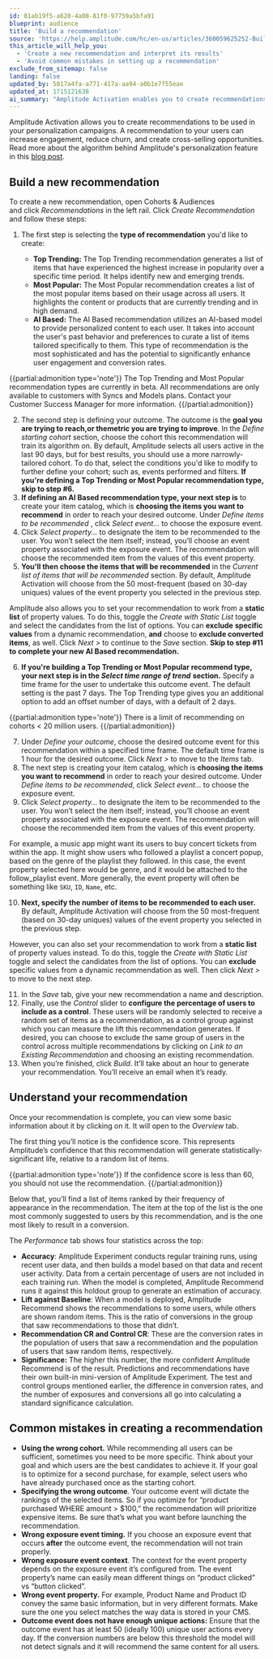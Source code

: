 ```yaml
---
id: 81ab19f5-a628-4a08-81f0-97759a5bfa91
blueprint: audience
title: 'Build a recommendation'
source: 'https://help.amplitude.com/hc/en-us/articles/360059625252-Build-a-recommendation'
this_article_will_help_you:
  - 'Create a new recommendation and interpret its results'
  - 'Avoid common mistakes in setting up a recommendation'
exclude_from_sitemap: false
landing: false
updated_by: 5817a4fa-a771-417a-aa94-a0b1e7f55eae
updated_at: 1715121638
ai_summary: "Amplitude Activation enables you to create recommendations for personalization campaigns, boosting engagement and reducing churn. You can choose from different recommendation types like Top Trending, Most Popular, or AI-Based to tailor content to users' preferences. By following simple steps to build and define your recommendations, you can fine-tune outcomes, select items, and set control groups. Understanding your recommendation's confidence score and performance metrics helps you assess its effectiveness. Avoid common mistakes like selecting the wrong cohort or outcome event to ensure accurate and effective recommendations."
---
```

Amplitude Activation allows you to create recommendations to be used in your personalization campaigns. A recommendation to your users can increase engagement, reduce churn, and create cross-selling opportunities. Read more about the algorithm behind Amplitude's personalization feature in this [blog post](https://amplitude.com/blog/audiences-algorithm).

## Build a new recommendation

To create a new recommendation, open Cohorts & Audiences and click *Recommendations* in the left rail. Click *Create Recommendation* and follow these steps:

1. The first step is selecting the **type of recommendation** you'd like to create:

	* **Top Trending:** The Top Trending recommendation generates a list of items that have experienced the highest increase in popularity over a specific time period. It helps identify new and emerging trends.
	* **Most Popular:** The Most Popular recommendation creates a list of the most popular items based on their usage across all users. It highlights the content or products that are currently trending and in high demand.
	* **AI Based:** The AI Based recommendation utilizes an AI-based model to provide personalized content to each user. It takes into account the user's past behavior and preferences to curate a list of items tailored specifically to them. This type of recommendation is the most sophisticated and has the potential to significantly enhance user engagement and conversion rates.

 {{partial:admonition type='note'}}
 The Top Trending and Most Popular recommendation types are currently in beta. All recommendations are only available to customers with Syncs and Models plans. Contact your Customer Success Manager for more information.
{{/partial:admonition}}

2. The second step is defining your outcome. The outcome is the **goal you are trying to reach,**or the**metric you are trying to improve**. In the *Define starting cohort* section, choose the cohort this recommendation will train its algorithm on. By default, Amplitude selects all users active in the last 90 days, but for best results, you should use a more narrowly-tailored cohort. To do that, select the conditions you'd like to modify to further define your cohort; such as, events performed and filters. **If you're defining a Top Trending or Most Popular recommendation type, skip to step #6.**
3. **If defining an AI Based recommendation type, your next step is** to create your item catalog, which is **choosing the items you want to recommend** in order to reach your desired outcome.  Under *Define items to be recommended* , click *Select event…* to choose the exposure event.
4. Click *Select property...* to designate the item to be recommended to the user. You won’t select the item itself; instead, you’ll choose an event property associated with the exposure event. The recommendation will choose the recommended item from the values of this event property.
5. **You'll then choose the items that will be recommended** in the *Current list of items that will be recommended* section. By default, Amplitude Activation will choose from the 50 most-frequent (based on 30-day uniques) values of the event property you selected in the previous step.

Amplitude also allows you to set your recommendation to work from a **static list** of property values. To do this, toggle the *Create with Static List* toggle and select the candidates from the list of options. You can **exclude** **specific values** from a dynamic recommendation, **and** choose to **exclude converted items**, as well. Click *Next >* to continue to the *Save* section. **Skip to step #11 to complete your new AI Based recommendation.** 

6. **If you're building a Top Trending or Most Popular recommend type, your next step is in the *Select time range of trend*** **section.** Specify a time frame for the user to undertake this outcome event. The default setting is the past 7 days. The Top Trending type gives you an additional option to add an offset number of days, with a default of 2 days.

{{partial:admonition type='note'}}
 There is a limit of recommending on cohorts < 20 million users.
{{/partial:admonition}}

7. Under *Define your outcome*, choose the desired outcome event for this recommendation within a specified time frame. The default time frame is 1 hour for the desired outcome. Click *Next >* to move to the *Items* tab.
8. The next step is creating your item catalog, which is **choosing the items you want to recommend** in order to reach your desired outcome. Under *Define items to be recommended*, click *Select event…* to choose the exposure event.
9. Click *Select property...* to designate the item to be recommended to the user. You won’t select the item itself; instead, you’ll choose an event property associated with the exposure event. The recommendation will choose the recommended item from the values of this event property.

For example, a music app might want its users to buy concert tickets from within the app. It might show users who followed a playlist a concert popup, based on the genre of the playlist they followed. In this case, the event property selected here would be genre, and it would be attached to the follow\_playlist event. More generally, the event property will often be something like `SKU`, `ID`, `Name`, etc.

10. **Next, specify the number of items to be recommended to each user.** By default, Amplitude Activation will choose from the 50 most-frequent (based on 30-day uniques) values of the event property you selected in the previous step.  
  
However, you can also set your recommendation to work from a **static list** of property values instead. To do this, toggle the *Create with Static List* toggle and select the candidates from the list of options. You can **exclude** specific values from a dynamic recommendation as well. Then click *Next >* to move to the next step.

11. In the *Save* tab, give your new recommendation a name and description.
12. Finally, use the *Control* slider to **configure the percentage of users to include as a control**. These users will be randomly selected to receive a random set of items as a recommendation, as a control group against which you can measure the lift this recommendation generates. If desired, you can choose to exclude the same group of users in the control across multiple recommendations by clicking on *Link to an Existing Recommendation* and choosing an existing recommendation.
13. When you’re finished, click *Build*. It’ll take about an hour to generate your recommendation. You’ll receive an email when it’s ready.

## Understand your recommendation

Once your recommendation is complete, you can view some basic information about it by clicking on it. It will open to the *Overview* tab.

The first thing you’ll notice is the confidence score. This represents Amplitude’s confidence that this recommendation will generate statistically-significant life, relative to a random list of items.

{{partial:admonition type='note'}}
If the confidence score is less than 60, you should not use the recommendation.
{{/partial:admonition}}

Below that, you’ll find a list of items ranked by their frequency of appearance in the recommendation. The item at the top of the list is the one most commonly suggested to users by this recommendation, and is the one most likely to result in a conversion.

The *Performance* tab shows four statistics across the top:

* **Accuracy**: Amplitude Experiment conducts regular training runs, using recent user data, and then builds a model based on that data and recent user activity. Data from a certain percentage of users are not included in each training run. When the model is completed, Amplitude Recommend runs it against this holdout group to generate an estimation of accuracy.
* **Lift against Baseline**: When a model is deployed, Amplitude Recommend shows the recommendations to some users, while others are shown random items. This is the ratio of conversions in the group that saw recommendations to those that didn’t.
* **Recommendation CR and Control CR**: These are the conversion rates in the population of users that saw a recommendation and the population of users that saw random items, respectively.
* **Significance:** The higher this number, the more confident Amplitude Recommend is of the result. Predictions and recommendations have their own built-in mini-version of Amplitude Experiment. The test and control groups mentioned earlier, the difference in conversion rates, and the number of exposures and conversions all go into calculating a standard significance calculation.

## Common mistakes in creating a recommendation

* **Using the wrong cohort.** While recommending all users can be sufficient, sometimes you need to be more specific. Think about your goal and which users are the best candidates to achieve it. If your goal is to optimize for a second purchase, for example, select users who have already purchased once as the starting cohort.
* **Specifying the wrong outcome**. Your outcome event will dictate the rankings of the selected items. So if you optimize for “product purchased WHERE amount > $100,” the recommendation will prioritize expensive items. Be sure that’s what you want before launching the recommendation.
* **Wrong exposure event timing.** If you choose an exposure event that occurs **after** the outcome event, the recommendation will not train properly.
* **Wrong exposure event context**. The context for the event property depends on the exposure event it’s configured from. The event property’s name can easily mean different things on “product clicked” vs “button clicked”.
* **Wrong event property.** For example, Product Name and Product ID convey the same basic information, but in very different formats. Make sure the one you select matches the way data is stored in your CMS.
* **Outcome event does not have enough unique actions:** Ensure that the outcome event has at least 50 (ideally 100) unique user actions every day. If the conversion numbers are below this threshold the model will not detect signals and it will recommend the same content for all users.